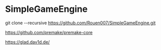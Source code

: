 # SimpleGameEngine

git clone --recursive https://github.com/Rouen007/SimpleGameEngine.git

https://github.com/premake/premake-core


https://glad.dav1d.de/